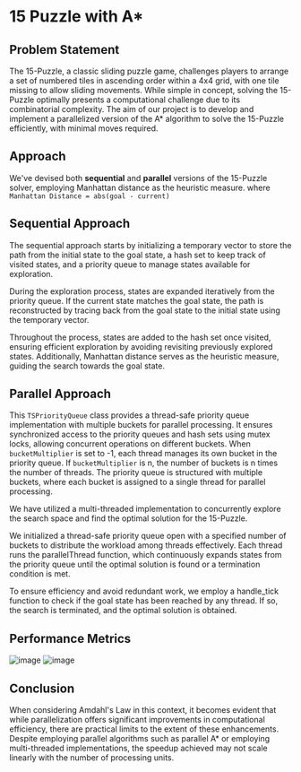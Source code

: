 # 15 Puzzle with A*

## Problem Statement
The 15-Puzzle, a classic sliding puzzle game, challenges players to arrange a set of
numbered tiles in ascending order within a 4x4 grid, with one tile missing to allow
sliding movements. While simple in concept, solving the 15-Puzzle optimally
presents a computational challenge due to its combinatorial complexity.
The aim of our project is to develop and implement a parallelized version of the A*
algorithm to solve the 15-Puzzle efficiently, with minimal moves required.

## Approach
We've devised both **sequential** and **parallel** versions of the 15-Puzzle solver,
employing Manhattan distance as the heuristic measure.
where 
`Manhattan Distance = abs(goal - current)`

## Sequential Approach

The sequential approach starts by initializing a temporary vector to store the path
from the initial state to the goal state, a hash set to keep track of visited states, and a
priority queue to manage states available for exploration.

During the exploration process, states are expanded iteratively from the priority
queue. If the current state matches the goal state, the path is reconstructed by
tracing back from the goal state to the initial state using the temporary vector.

Throughout the process, states are added to the hash set once visited, ensuring
efficient exploration by avoiding revisiting previously explored states. Additionally,
Manhattan distance serves as the heuristic measure, guiding the search towards the
goal state.

## Parallel Approach

This `TSPriorityQueue` class provides a thread-safe priority queue implementation with
multiple buckets for parallel processing.
It ensures synchronized access to the priority queues and hash sets using mutex locks,
allowing concurrent operations on different buckets.
When `bucketMultiplier` is set to -1, each thread manages its own bucket in the priority
queue.
If `bucketMultiplier` is n, the number of buckets is n times the number of threads.
The priority queue is structured with multiple buckets, where each bucket is assigned to
a single thread for parallel processing.

We have utilized a multi-threaded implementation to concurrently explore the search
space and find the optimal solution for the 15-Puzzle.

We initialized a thread-safe priority queue open with a specified number of buckets to
distribute the workload among threads effectively. Each thread runs the parallelThread
function, which continuously expands states from the priority queue until the optimal
solution is found or a termination condition is met.

To ensure efficiency and avoid redundant work, we employ a handle_tick function to
check if the goal state has been reached by any thread. If so, the search is terminated,
and the optimal solution is obtained.


## Performance Metrics
![image](https://github.com/smruthi49/Sem6-Projects/assets/94833021/5e58e6bd-e577-40a2-96eb-075dd2a51991)
![image](https://github.com/smruthi49/Sem6-Projects/assets/94833021/4d5d9f21-8fce-43da-a170-1fc5bbf8dc97)

## Conclusion

When considering Amdahl's Law in this context, it becomes evident that while
parallelization offers significant improvements in computational efficiency, there
are practical limits to the extent of these enhancements. Despite employing
parallel algorithms such as parallel A* or employing multi-threaded
implementations, the speedup achieved may not scale linearly with the number
of processing units.

